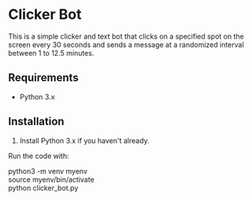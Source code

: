 # Clicker Bot

This is a simple clicker and text bot that clicks on a specified spot on the screen every 30 seconds and sends a message at a randomized interval between 1 to 12.5 minutes.

## Requirements

- Python 3.x

## Installation

1. Install Python 3.x if you haven't already.

Run the code with:

python3 -m venv myenv
<br/>
source myenv/bin/activate
<br/>
python clicker_bot.py          
